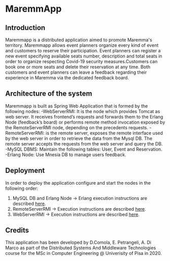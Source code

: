 # MaremmApp

## Introduction
Maremmapp is a distributed application aimed to promote Maremma's territory. 
Maremmapp allows event planners organize every kind of event and customers to reserve their participation.​
Event planners can register a new event specifying available seats number, description and total seats in order 
to organize respecting Covid-19 security measures.​ Customers can book one or more seats and delete their reservation at any time.​
Both customers and event planners can leave a feedback regarding their experience in Maremma via the dedicated feedback board.

## Architecture of the system
Maremmapp is built as Spring Web Application that is formed by the following nodes:
-WebServerRMI: It is the node which provides Tomcat as web server. It receives frontend’s requests and forwards them to the Erlang Node 
 (feedback’s board) or performs remote method invocation exposed by the RemoteServerRMI node, depending on the precedents requests.
-RemoteServerRMI: is the remote server, exposes the remote interface used by the web server in order to retrieve the data from the Mysql DB. 
 The remote server accepts the requests from the web server and query the DB.
-MySQL DBMS: Maintain the following tables: User, Event and Reservation.
-Erlang Node: Use Mnesia DB to manage users feedback.

## Deployment
In order to deploy the application configure and start the nodes in the following order:
1) MySQL DB and Erlang Node -> Erlang execution instructions are described [here]().
2) RemoteServerRMI -> Execution instructions are described [here](https://github.com/dani94c/MaremmApp/blob/main/RemoteServerRMI/README.md).
3) WebServerRMI -> Execution instructions are described [here](https://github.com/dani94c/MaremmApp/blob/main/WebServerRMI/README.md).

## Credits
This application has been developed by D.Comola, E. Petrangeli, A. Di Marco as part of the Distributed Systems And Middleware Technologies course for the MSc in Computer Engineering @ Univerisity of Pisa in 2020.
